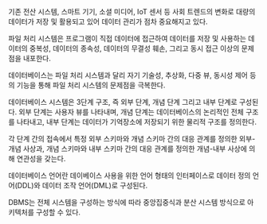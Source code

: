 기존 전산 시스템, 스마트 기기, 소셜 미디어, IoT 센서 등 사회 트렌드의 변화로 대량의 데이터가 저장 및 활용되고 있어 데이터 관리가 점차 중요해지고 있다.

파일 처리 시스템은 프로그램이 직접 데이터에 접근하여 데이터를 저장 및 사용하는 데이터의 중복성, 데이터의 종속성, 데이터의 무결성 훼손, 그리고 동시 접근 이상의 문제점을 내포한다.

데이터베이스는 파일 처리 시스템과 달리 자기 기술성, 추상화, 다중 뷰, 동시성 제어 등의 기능을 통해 파일 처리 시스템의 문제점을 극복한다.

데이터베이스 시스템은 3단계 구조, 즉 외부 단계, 개념 단계 그리고 내부 단계로 구성된다. 외부 단계는 사용자 뷰를 나타내며, 개념 단계는 데이터베이스의 논리적인 전체 구조를 나타내고, 내부 단계는 데이터가 기억장소에 저장되기 위한 물리적 구조를 정의한다.

각 단계 간의 접속에서 특정 외부 스키마와 개념 스키마 간의 대응 관계를 정의한 외부-개념 사상과, 개념 스키마와 내부 스키마 간의 대응 관계를 정의한 개념-내부 사상에 의해 연관성을 갖는다.

데이터베이스 언어란 데이베이스 사용을 위한 언어 형태의 인터페이스로 데이터 정의 언어(DDL)와 데이터 조작 언어(DML)로 구성된다.

DBMS는 전체 시스템을 구성하는 방식에 따라 중앙집중식과 분산 시스템 방식으로 아키텍처를 구성할 수 있다.